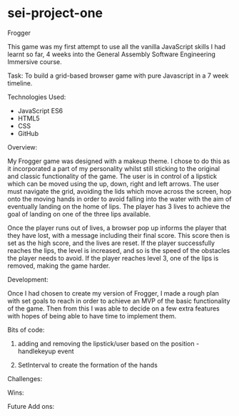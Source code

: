 # sei-project-one
Frogger 

This game was my first attempt to use all the vanilla JavaScript skills I had learnt so far, 4 weeks into the General Assembly Software Engineering Immersive course. 

Task: To build a grid-based browser game with pure Javascript in a 7 week timeline. 

Technologies Used:
- JavaScript ES6
- HTML5
- CSS
- GitHub 

Overview:

My Frogger game was designed with a makeup theme. 
I chose to do this as it incorporated a part of my personality whilst still sticking to the original and classic functionality of the game. 
The user is in control of a lipstick which can be moved using the up, down, right and left arrows. 
The user must navigate the grid, avoiding the lids which move across the screen, hop onto the moving hands in order to avoid falling into the water with the aim of eventually landing on the home of lips. 
The player has 3 lives to achieve the goal of landing on one of the three lips available.

Once the player runs out of lives, a browser pop up informs the player that they have lost, with a message including their final score. This score then is set as the high score, and the lives are reset. If the player successfully reaches the lips, the level is increased, and so is the speed of the obstacles the player needs to avoid. If the player reaches level 3, one of the lips is removed, making the game harder. 

Development:

Once I had chosen to create my version of Frogger, I made a rough plan with set goals to reach in order to achieve an MVP of the basic functionality of the game. Then from this I was able to decide on a few extra features with hopes of being able to have time to implement them. 

Bits of code: 

1. adding and removing the lipstick/user based on the position - handlekeyup event 

2. SetInterval to create the formation of the hands 

Challenges:

Wins:

Future Add ons:
